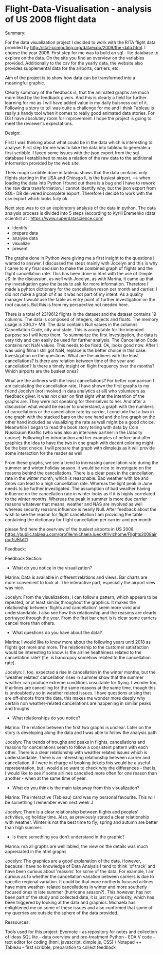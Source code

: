 # Flight-Data-Visualisation - analysis of US 2008 flight data 

Summary: 

For the data visualization project I decided to work with the RITA flight data provided by http://stat-computing.org/dataexpo/2009/the-data.html. I choose the year 2008. First step for me was to build an sql - lite database to explore on the data. On the site you find an overview on the variables provided. Additionally to the csv for the yearly data, the website also provides supplemental data for the airports, carriers, etc. 

Aim of the project is to show how data can be transformed into a meaningful graphic. 

Clearly summary of the feedback is, that the animated graphs are much more liked by the feedback givers. And this is clearly a field for further learning for me as I will have added value in my daily buisness out of it. Following a story to tell was quite a challenge for me and I think Tableau is really a handy tool when it comes to really good animated data stories. For D3 I have absolutely room for improvement. I hope the project is going to meet the reviewer's expectations. 

Design:

First I was thinking about what could be in the data which is interesting to analyse. First step for me was to take the data into tableau to generate a first scribble. I faced some issues with the json export from the sql database I established to make a relation of the raw data to the additional information provided by the web site. 

Theis rough scribble done in tableau shows that the data contains only flights starting in the USA and Chicago IL is the busiest airport.  --> when loading the data into Python I found out there is a bug and I have to rework the raw data  transformation. I cannot identify why, but the json export from SQL- DB delivered incomplete export. Therefore I decide to work with the csv export which looks fully ok. 

Next step was to do an exploratory analysis of the data in python.
The data analysis  process is divided into 5 steps (according to Kyrill Eremenko (data scientist at : https://www.superdatascience.com)
* identify
* prepare data
* analyse data
* visualize
* present 

The graphs done in Python were giving me a first insight to the questions I wanted to answer. I discussed the steps mainly with Jocelyn and this is why I came to my final decision to make the combined graph of flights and the flight cancellation rate. This has been done in html with the use of Dimple JS. In the discussion, as well with Jocelyn, as with Marina, it came up that my investigation gave the basis to ask for more information. Therefore I made a pyhton dictionary for the cancellation reson per month and carrier. I did not make a graph of it as it was not part of my intent. As a quality manager I would use the table as entry point of further investigation on the root causes. But this is from my perspective not needed here. 

There is a total of  2319612  flights in the dataset and the dataset contains 19 columns. 
The data is composed of integers, objects and floats. The memory usage is 336.2+ MB.
The data contains Null values in the columns Cancellation Code, city and state. This is acceptable for the intended purpose so I will keep them.
To summarize the first investigation, the data is very tidy and can easily be used for further analysis.
The Cancellation Code contains not NaN values. This needs to be fixed.
Ok, looks good now. After I was using fillna I still got NaN, replace is the better choice in this case.
Investigation on the questions:
What are the airliners with the least cancellations?
Is there any relation between time of the year and cancellation? 
Is there a timely insight on flight frequency over the months?
Which airports are the busiest ones?

What are the airliners with the least cancellations?
For better comparison I am calculating the cancellation rate. 
I have shown the first graphs to my friend Jocelyn (not involved in data analytics at all)  who volunteers as feedback giver. 
It was not clear on first sight what the intention of the graphs are. They were not speaking for themselves to her. And after a discussion what would be easier to understand, a graph with the numbers of cancellations or the cancellation rate by carrier, I conclude that a two in one graph with the stacked bars on the one hand and the line graph on the other hand included as visualizing the rate as well might be a good choice. 
Meanwhile I began to read the book story telling with data by Cole Nussbaum Knaflic (who was also an interview partner in the Udacity course). Following her introduction and her examples of before and after graphics the idea to have the two in one graph with decent coloring might be the best choice. I will prepare that graph with dimple.js as it will provide some interaction for the reader as well. 

From these graphs, we see a trend to increasing cancellation rate during the summer and winter holiday season. It would be nice to investigate on the reasons behind the cancellations. 
There is a clear peak in the cancellation rate in the winter month, which is reasonable. Bad weather with Ice and Snow can lead to a high cancellation rate. Whereas the light peak in June needs to be further investigated. 
The assumption of bad weather having influence on the cancellation rate in winter looks as if it is highly correlated to the winter months.  Whereas the peak in summer is more due carrier reasons whatever that means, weather and NAS are involved as well whereas security reasons influence is nearly Null. 
After feedback about the wish to see the reason for flight cancellation I am providing the table containing the dictionary for flight cancellation per carrier and per month. 

please find here the overview of the busiest airports in US 2008
https://public.tableau.com/profile/michaela.lueck#!/vizhome/Flights2008airports/Blatt1

Feedback: 

Feedback Section: 
* What do you notice in the visualization?

Marina:  Data is available in different relations and views. Bar charts are more convenient to look at. The interactive part, especially the airport view was nice.

Jocelyn: From the visualizations, I can follow a pattern, which appears to be repeated, or at least similar,throughout the graphics. It makes the relationship between 'flights and cancellation' seem more vivid and understandable. I also see how this relationship and the reasons  are clearly portrayed through the year. From the first bar chart is is clear some carriers cancel more than others.

* What questions do you have about the data?

Marina: I would like to know more about the following years unitl 2018 as flights got more and more. The relationship to the customer satisfaction would be interesting to know. Is the airline healthiness related to the cancellation rate? (f.e. is bancrupcy somehow related to the cancellation rate).

Jocelyn: I, too, expected a rise in cancellation in the winter months, but the 'weather related' cancellation rises in summer show that the summer weather can produce extreme conditions unsuitable for flying. I wonder too, if airlines are cancelling for the same reasons at the same time, though this is undoubtedly so in  weather related issues. I have questions arising that are off-shoots from the data, this makes me wonder more deeply why certain non weather-related cancellations are happening in similar peaks and troughs

* What relationships do you notice?

Marina: The relation between the first two graphs is unclear. Later on the story is developing along the data and I was able to follow the analysis path

Jocelyn: The trends of troughs and peaks in  flights,  cancellations and reasons for cancellations seem to follow a consistent pattern with each other. There is a clear relationship with weather related issues which is understandable. There is an interesting relationship between carrier and cancellation, if I were in charge of booking tickets this would be a useful representation, but I would also want to check why the differences - that is, I would like to see if some airlines cancelled more often for one reason than another -  when at the same time of year.

* What do you think is the main takeaway from this visualization?

Marina: The interactive (Tableau) card was my personal favourite. This will be something I remember even next week J

Jocelyn: There is a clear relationship between flights and peoples' activities, eg holiday time. Also, as previously stated a clear relationship with weather. Winter is not the best time to fly,  spring and autumn are better than high summer. 
 
* Is there something you don’t understand in the graphic?

Marina: n/a all graphs are well labled, the view on the details was much appreciated in the html graphs

Jocelyn: The graphics are a good explanation of the data. However, because I have no knowledge of Data Analysis I tend to think 'of track' and have been curious about 'reasons' for some of the data. For example, I am curious as to whether the cancellation variation between carriers is due to specific regional variation. It could be that more northerly focused airlines have more weather- related cancellations in winter and more southerly focused ones in late summer (hurricane season?). This however, has not been part of the study and collected data, it is just my curiosity, which has been triggered by looking at the data and graphics. Michaela has enlightened me on some of these issues and also confirmed that some of my querries are outside the sphere of the data provided.

Ressources:
 
Tools used for this project: 
Evernote - as repository for notes and collection of ideas
SQL lite - data overview and pre-treatment 
Python - EDA 
V code - text editor for coding (html, javascript, dimple.js, CSS) / Notepad ++
Tableau - first scribble, preparation to collect feedback 



